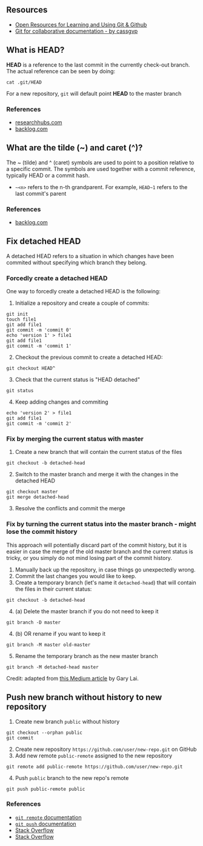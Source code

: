 ## Resources

* [Open Resources for Learning and Using Git & Github](https://github.com/openlists/GitResources)
* [Git for collaborative documentation - by cassgvp](https://cassgvp.github.io/git-for-collaborative-documentation/)

## What is **HEAD**?
**HEAD** is a reference to the last commit in the currently check-out branch. The actual reference can be seen by doing:
```
cat .git/HEAD
```

For a new repository, `git` will default point **HEAD** to the master branch

### References
* [researchhubs.com](http://researchhubs.com/post/computing/git/what-is-HEAD-in-git.html)
* [backlog.com](https://backlog.com/git-tutorial/using-branches/git-switch-branches/)

## What are the tilde (~) and caret (^)?
The ~ (tilde) and ^ (caret) symbols are used to point to a position relative to a specific commit. The symbols are used together with a commit reference, typically HEAD or a commit hash.

* `~<n>` refers to the n-th grandparent. For example, `HEAD~1` refers to the last commit's parent

### References
* [backlog.com](https://backlog.com/git-tutorial/using-branches/git-switch-branches/)

## Fix detached HEAD 

A detached HEAD refers to a situation in which changes have been commited without specifying which branch they belong.

### Forcedly create a detached HEAD

One way to forcedly create a detached HEAD is the following:

1. Initialize a repository and create a couple of commits:
```
git init
touch file1
git add file1
git commit -m 'commit 0'
echo 'version 1' > file1
git add file1
git commit -m 'commit 1'
```
2. Checkout the previous commit to create a detached HEAD:
```
git checkout HEAD^
```
3. Check that the current status is "HEAD detached"
```
git status
```
4. Keep adding changes and commiting
```
echo 'version 2' > file1
git add file1
git commit -m 'commit 2'
```

### Fix by merging the current status with master

1. Create a new branch that will contain the current status of the files
```
git checkout -b detached-head
```
2. Switch to the master branch and merge it with the changes in the detached HEAD
```
git checkout master
git merge detached-head
```
3. Resolve the conflicts and commit the merge

### Fix by turning the current status into the master branch - might lose the commit history

This approach will potentially discard part of the commit history, but it is easier in case the merge of the old master branch and the current status is tricky, or you simply do not mind losing part of the commit history.

1. Manually back up the repository, in case things go unexpectedly wrong.
2. Commit the last changes you would like to keep. 
3. Create a temporary branch (let's name it `detached-head`) that will contain the files in their current status:
```
git checkout -b detached-head
```
4. (a) Delete the master branch if you do not need to keep it
```
git branch -D master
```
4. (b) OR rename if you want to keep it
```
git branch -M master old-master
```
5. Rename the temporary branch as the new master branch
```
git branch -M detached-head master
```

Credit: adapted from [this Medium article](https://medium.com/@garylai_34633/how-to-fix-detached-head-in-git-5b518574c11a) by Gary Lai.

## Push new branch without history to new repository

1. Create new branch `public` without history
```
git checkout --orphan public
git commit
```
2. Create new repository `https://github.com/user/new-repo.git` on GitHub
3. Add new remote `public-remote` assigned to the new repository
```
git remote add public-remote https://github.com/user/new-repo.git
```
4. Push `public` branch to the new repo's remote
```
git push public-remote public
```

### References
* [`git remote` documentation](https://git-scm.com/docs/git-remote)
* [`git push` documentation](https://git-scm.com/docs/git-push)
* [Stack Overflow](https://stackoverflow.com/questions/12543055/how-to-push-new-branch-without-history)
* [Stack Overflow](https://stackoverflow.com/questions/5181845/git-push-existing-repo-to-a-new-and-different-remote-repo-server)

